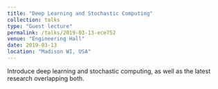 ```yaml
---
title: "Deep Learning and Stochastic Computing"
collection: talks
type: "Guest lecture"
permalink: /talks/2019-03-13-ece752
venue: "Engineering Hall"
date: 2019-03-13
location: "Madison WI, USA"
---
```


Introduce deep learning and stochastic computing, as well as the latest research overlapping both.
